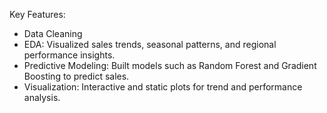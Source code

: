 Key Features:
- Data Cleaning
- EDA: Visualized sales trends, seasonal patterns, and regional performance insights.
- Predictive Modeling: Built models such as Random Forest and Gradient Boosting to predict sales.
- Visualization: Interactive and static plots for trend and performance analysis.
